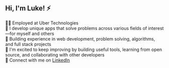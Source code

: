 ## Hi, I'm Luke! ⚡️

👨‍💻 Employed at Uber Technologies<br/>
🧠 I develop unique apps that solve problems across various fields of interest—for myself and others<br/>
🧐 Building experience in web development, problem solving, algorithms, and full stack projects<br/>
🚀 I'm excited to keep improving by building useful tools, learning from open source, and collaborating with other developers<br/>
🔗 Connect with me on [LinkedIn](www.linkedin.com/in/luke-hornbeck)<br/>
